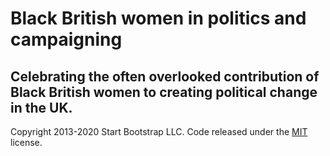 # Black British women in politics and campaigning 


## Celebrating the often overlooked contribution of Black British women to creating political change in the UK. 


Copyright 2013-2020 Start Bootstrap LLC. Code released under the [MIT](https://github.com/StartBootstrap/startbootstrap-simple-sidebar/blob/gh-pages/LICENSE) license.
